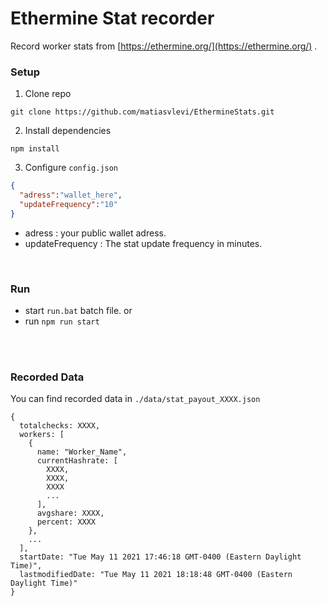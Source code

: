 # Ethermine Stat recorder
Record worker stats from [https://ethermine.org/](https://ethermine.org/) .

### Setup

1. Clone repo
```
git clone https://github.com/matiasvlevi/EthermineStats.git
```
2. Install dependencies
```
npm install
```
3. Configure `config.json`
```json
{
  "adress":"wallet_here",
  "updateFrequency":"10"
}
```
* adress : your public wallet adress.
* updateFrequency : The stat update frequency in minutes.

<br/>

### Run 
* start `run.bat` batch file.
or 
* run `npm run start`

<br/><br/>




### Recorded Data

You can find recorded data in `./data/stat_payout_XXXX.json`


```
{
  totalchecks: XXXX,
  workers: [
    {
      name: "Worker_Name",
      currentHashrate: [
        XXXX,
        XXXX,
        XXXX
        ...
      ],
      avgshare: XXXX,
      percent: XXXX
    },
    ...
  ],
  startDate: "Tue May 11 2021 17:46:18 GMT-0400 (Eastern Daylight Time)",
  lastmodifiedDate: "Tue May 11 2021 18:18:48 GMT-0400 (Eastern Daylight Time)"
}
```
